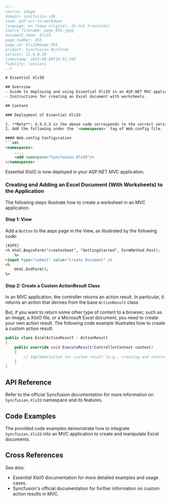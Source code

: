 ```html
<!-- 
source: image
domain: syncfusion-sdk
task: pdf-ocr-to-markdown
language: en (keep original; do not translate)
source_filename: page_055.jpeg
document_name: XlsIO
page_number: 055
page_id: XlsIO#page_055
product: Syncfusion Winforms
version: 11.4.0.26
timestamp: 2025-08-09T10:51:34Z
fidelity: lossless
-->

# Essential XlsIO

## Overview
- Guide to deploying and using Essential XlsIO in an ASP.NET MVC application.
- Instructions for creating an Excel document with worksheets.

## Content

### Deployment of Essential XlsIO

1. **Note**: X.X.X.X in the above code corresponds to the correct version number of the Essential Studio version that you are currently using.
2. Add the following under the `<namespaces>` tag of Web.config file.

#### Web.config Configuration
```xml
<namespaces>
    ....
    <add namespace="Syncfusion.XlsIO"/>
</namespaces>
```

Essential XlsIO is now deployed in your ASP.NET MVC application.

### Creating and Adding an Excel Document (With Worksheets) to the Application

The following steps illustrate how to create a worksheet in an MVC application.

#### Step 1: View

Add a `Button` to the aspx page in the View, as illustrated by the following code:

```aspx
[ASPX]
<% Html.BeginForm("createsheet", "GettingStarted", FormMethod.Post);
    %>
<input type="submit" value="Create Document" />
<% 
    Html.EndForm(); 
%>
```

#### Step 2: Create a Custom ActionResult Class

In an MVC application, the controller returns an action result. In particular, it returns an action that derives from the base `ActionResult` class. 

But, if you want to return some other type of content to a browser, such as an image, a XlsIO file, or a Microsoft Excel document, you need to create your own action result. The following code example illustrates how to create a custom action result:

```csharp
public class ExcelActionResult : ActionResult
{
    public override void ExecuteResult(ControllerContext context)
    {
        // Implementation for custom result (e.g., creating and returning an Excel file)
    }
}
```

## API Reference

Refer to the official Syncfusion documentation for more information on `Syncfusion.XlsIO` namespace and its features.

## Code Examples

The provided code examples demonstrate how to integrate `Syncfusion.XlsIO` into an MVC application to create and manipulate Excel documents.

## Cross References

See also:
- Essential XlsIO documentation for more detailed examples and usage cases.
- Syncfusion's official documentation for further information on custom action results in MVC.

<!-- tags: [Essential XlsIO, MVC, ActionResults, Excel, Syncfusion.Winforms, version 11.4.0.26] keywords: [worksheet, Excel, deployment, action result, custom, Web.config, namespaces, controller, ASP.NET MVC, integration] -->
```